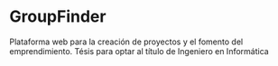 # GroupFinder
Plataforma web para la creación de proyectos y el fomento del emprendimiento. Tésis para optar al título de Ingeniero en Informática
